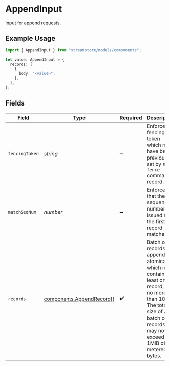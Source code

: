 # AppendInput

Input for append requests.

## Example Usage

```typescript
import { AppendInput } from "streamstore/models/components";

let value: AppendInput = {
  records: [
    {
      body: "<value>",
    },
  ],
};
```

## Fields

| Field                                                                                                                                                                            | Type                                                                                                                                                                             | Required                                                                                                                                                                         | Description                                                                                                                                                                      |
| -------------------------------------------------------------------------------------------------------------------------------------------------------------------------------- | -------------------------------------------------------------------------------------------------------------------------------------------------------------------------------- | -------------------------------------------------------------------------------------------------------------------------------------------------------------------------------- | -------------------------------------------------------------------------------------------------------------------------------------------------------------------------------- |
| `fencingToken`                                                                                                                                                                   | *string*                                                                                                                                                                         | :heavy_minus_sign:                                                                                                                                                               | Enforce a fencing token which must have been previously set by a `fence` command record.                                                                                         |
| `matchSeqNum`                                                                                                                                                                    | *number*                                                                                                                                                                         | :heavy_minus_sign:                                                                                                                                                               | Enforce that the sequence number issued to the first record matches.                                                                                                             |
| `records`                                                                                                                                                                        | [components.AppendRecord](../../models/components/appendrecord.md)[]                                                                                                             | :heavy_check_mark:                                                                                                                                                               | Batch of records to append atomically, which must contain at least one record, and no more than 1000.<br/>The total size of a batch of records may not exceed 1MiB of metered bytes. |